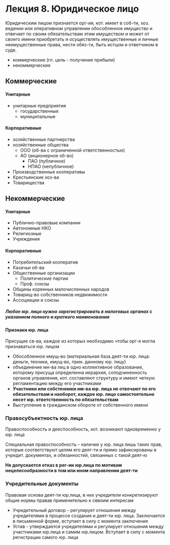 # Лекция 8. Юридическое лицо

Юридическим лицом признается орг-ия, кот. имеет в соб-ти, хоз. ведении или оперативном управлении обособленное имущество и отвечает по своим обязательствам этим имуществом и может от своего имени приобретать и осуществлять имущественные и личные неимущественные права, нести обяз-ти, быть истцом и ответчиком в суде.

- коммерческие (гл. цель - получение прибыли)
- некоммерческие

## Коммерческие

#### Унитарные 

- унитарные предприятия
  - государственные
  - муниципальные

#### Корпоративные

- хозяйственные партнерства
- хозяйственные общества
  - ООО (об-ва с ограниченной ответственностью)
  - АО (акционерное об-во)
    - ПАО (публичное)
    - НПАО (непубличное)
- Производственные кооперативы
- Крестьянские хоз-ва
- Товарищества

## Некоммерческие

#### Унитарные

- Публично-правовые компании
- Автономные НКО
- Религиозные
- Учреждения

#### Корпоративные

- Потребительский кооператив
- Казачьи об-ва
- Общественные организации
  - Политические партии
  - Проф. союзы
- Общины коренных малочисленных народов
- Товарищ-во собственников недвижимости
- Ассоциации и союзы

##### Любое юр. лицо нужно зарегистрировать в налоговых органах с указанием полного и краткого наименования

#### Признаки юр. лица

Присущие св-ва, каждое из которых необходимо чтобы орг-я могла признаваться юр. лицом

- Обособленное имущ-во (материальная база деят-ти юр. лица: деньги, техника, имущ-во, прин. данному юр. лицу)
- объединение мн-ва лиц в одно коллективное образование, которому присуща определенна иерархия, соподчиненность органов управления, кот. составляют структуру и имеют четкую регламентацию между его участниками
- **Участники или собстенники им-ва юр. лица не отвечают по его обязательствам и наоборот, каждое юр. лицо самостоятельно несет юр. ответственность по обязательствам**
- Выступление в гражданском обороте от собственного имени

### Правосубъектность юр. лица

Правоспособность и дееспособность, кот. возникают одновременно у юр. лица

Специальная правоспособность - наличие у юр. лица лишь таких прав, которые соответствуют целям его деят-ти и прямо зафиксированы в учредит. документах, и обязанностей, связанных с такой деят-ю

**Не допускается отказ в рег-ии юр.лица по мотивам нецелесообразности в том или ином направлении деят-ти**

### Учредительные документы

Правовая основа деят-ти юр.лица, в них учредители конкретизируют общие нормы правав применительно к сввоим интересам

- Учредительный договор - регулирует отношения между учредителями в процессе создания и деят-ти юр. лица. Заключается в письменной форме, вступает в силу с момента заключения
- Устав - утверждается учредителями и регулирует отношения между участниками юр.лица и самим юр.лицом. Вступает в силу с момента регистрации самого юр. лица

